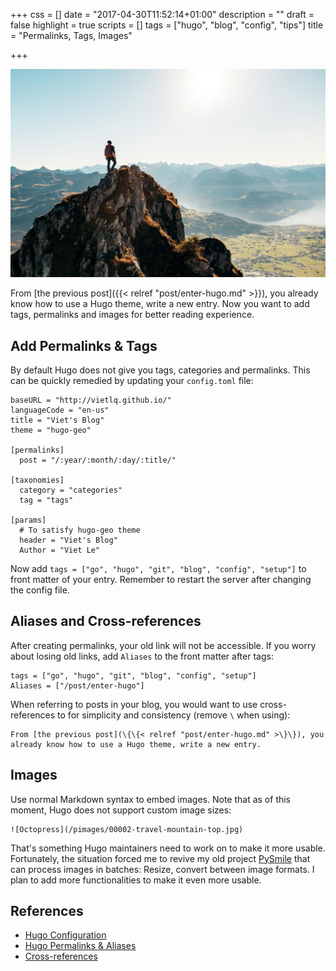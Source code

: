 +++
css = []
date = "2017-04-30T11:52:14+01:00"
description = ""
draft = false
highlight = true
scripts = []
tags = ["hugo", "blog", "config", "tips"]
title = "Permalinks, Tags, Images"

+++

![Travel](/pimages/00002-travel-mountain-top.jpg)

From [the previous post]({{< relref "post/enter-hugo.md" >}}), you already know how to use a Hugo theme, write a new entry. Now you want to add tags, permalinks and images for better reading experience.

## Add Permalinks & Tags

By default Hugo does not give you tags, categories and permalinks. This can be quickly remedied by updating your `config.toml` file:

```
baseURL = "http://vietlq.github.io/"
languageCode = "en-us"
title = "Viet's Blog"
theme = "hugo-geo"

[permalinks]
  post = "/:year/:month/:day/:title/"

[taxonomies]
  category = "categories"
  tag = "tags"

[params]
  # To satisfy hugo-geo theme
  header = "Viet's Blog"
  Author = "Viet Le"
```

Now add `tags = ["go", "hugo", "git", "blog", "config", "setup"]` to front matter of your entry. Remember to restart the server after changing the config file.

## Aliases and Cross-references

After creating permalinks, your old link will not be accessible. If you worry about losing old links, add `Aliases` to the front matter after tags:

```
tags = ["go", "hugo", "git", "blog", "config", "setup"]
Aliases = ["/post/enter-hugo"]
```

When referring to posts in your blog, you would want to use cross-references to for simplicity and consistency (remove `\` when using):

```
From [the previous post](\{\{< relref "post/enter-hugo.md" >\}\}), you already know how to use a Hugo theme, write a new entry.
```

## Images

Use normal Markdown syntax to embed images. Note that as of this moment, Hugo does not support custom image sizes:

```
![Octopress](/pimages/00002-travel-mountain-top.jpg)
```

That's something Hugo maintainers need to work on to make it more usable. Fortunately, the situation forced me to revive my old project [PySmile](https://github.com/vietlq/PySmile) that can process images in batches: Resize, convert between image formats. I plan to add more functionalities to make it even more usable.

## References

* [Hugo Configuration](https://gohugo.io/overview/configuration/)
* [Hugo Permalinks & Aliases](https://npf.io/2014/08/hugo-beyond-the-defaults/)
* [Cross-references](https://gohugo.io/extras/crossreferences/)